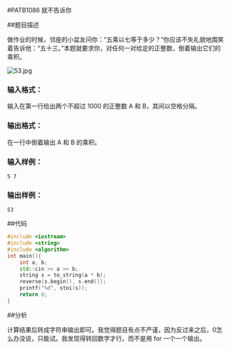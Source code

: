#PATB1086 就不告诉你

##题目描述

做作业的时候，邻座的小盆友问你：“五乘以七等于多少？”你应该不失礼貌地围笑着告诉他：“五十三。”本题就要求你，对任何一对给定的正整数，倒着输出它们的乘积。

![53.jpg](https://images.ptausercontent.com/0c3a4497-27c3-45ea-9c8e-5a1ab2df48af.jpg)

### 输入格式：

输入在第一行给出两个不超过 1000 的正整数 A 和 B，其间以空格分隔。

### 输出格式：

在一行中倒着输出 A 和 B 的乘积。

### 输入样例：

```in
5 7
```

### 输出样例：

```out
53
```

##代码

```c++
#include <iostream>
#include <string>
#include <algorithm>
int main(){
    int a, b;
    std::cin >> a >> b;
    string s = to_string(a * b);
    reverse(s.begin(), s.end());
    printf("%d", stoi(s));
    return 0;
}
```

##分析

计算结果后转成字符串输出即可。我觉得题目有点不严谨，因为反过来之后，0怎么办没说，只能试。我发现得转回数字才行。而不是用 for 一个一个输出。